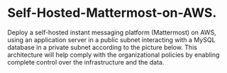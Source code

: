 # Self-Hosted-Mattermost-on-AWS.
Deploy a self-hosted instant messaging platform (Mattermost) on AWS, using an application server in a public subnet interacting with a MySQL database in a private subnet according to the picture below. This architecture will help comply with the organizational policies by enabling complete control over the infrastructure and the data.
